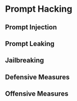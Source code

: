 # Prompt Hacking

## Prompt Injection

## Prompt Leaking

## Jailbreaking

## Defensive Measures

## Offensive Measures
